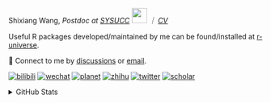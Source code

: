 
<p>Shixiang Wang, <em>Postdoc at <a href="https://sysucc.org.cn/">SYSUCC</a> <img src="https://media.giphy.com/media/WUlplcMpOCEmTGBtBW/giphy.gif" width="30">  ｜ <a href="https://shixiangwang.github.io/cv-shixiang/">CV</a>
</em></p>

Useful R packages developed/maintained by me can be found/installed at [r-universe](https://shixiangwang.r-universe.dev/).

💬 Connect to me by
[discussions](https://github.com/ShixiangWang/self-study/discussions) or [email](mailto:shixiang1994wang@gmail.com). 

[![bilibili](https://img.shields.io/badge/王诗翔-B站-yellow)](https://space.bilibili.com/11553374) [![wechat](https://img.shields.io/badge/王诗翔-微信公众号-important)](https://shixiangwang.github.io/home/logo/qrcode.jpg) [![planet](https://img.shields.io/badge/王诗翔-知识星球-blueviolet)](https://t.zsxq.com/rBqbIei)  [![zhihu](https://img.shields.io/badge/王诗翔-知乎-blue)](https://www.zhihu.com/people/shixiangwang) [![twitter](https://img.shields.io/badge/WangShxiang-twitter-ff69b4)](https://twitter.com/WangShxiang) [![scholar](https://img.shields.io/badge/ShixiangWang-Scholar-00ffff)](https://scholar.google.com/citations?user=FvNp0NkAAAAJ) 

<details>
 
<summary>GitHub Stats</summary>


<!--START_SECTION:waka-->
**🐱 My GitHub Data** 

> 📦 4.3 MB Used in GitHub's Storage 
 > 
> 🏆 1,020 Contributions in the Year 2023
 > 
> 🚫 Not Opted to Hire
 > 
> 📜 87 Public Repositories 
 > 
> 🔑 26 Private Repositories 
 > 
**I'm an Early 🐤** 

```text
🌞 Morning                1854 commits        ████░░░░░░░░░░░░░░░░░░░░░   15.55 % 
🌆 Daytime                4893 commits        ██████████░░░░░░░░░░░░░░░   41.03 % 
🌃 Evening                4425 commits        █████████░░░░░░░░░░░░░░░░   37.11 % 
🌙 Night                  753 commits         ██░░░░░░░░░░░░░░░░░░░░░░░   06.31 % 
```
📅 **I'm Most Productive on Wednesday** 

```text
Monday                   1805 commits        ████░░░░░░░░░░░░░░░░░░░░░   15.14 % 
Tuesday                  2084 commits        ████░░░░░░░░░░░░░░░░░░░░░   17.48 % 
Wednesday                2176 commits        █████░░░░░░░░░░░░░░░░░░░░   18.25 % 
Thursday                 1792 commits        ████░░░░░░░░░░░░░░░░░░░░░   15.03 % 
Friday                   1998 commits        ████░░░░░░░░░░░░░░░░░░░░░   16.75 % 
Saturday                 893 commits         ██░░░░░░░░░░░░░░░░░░░░░░░   07.49 % 
Sunday                   1177 commits        ██░░░░░░░░░░░░░░░░░░░░░░░   09.87 % 
```


**I Mostly Code in R** 

```text
R                        76 repos            █████████████░░░░░░░░░░░░   51.01 % 
HTML                     20 repos            ███░░░░░░░░░░░░░░░░░░░░░░   13.42 % 
Shell                    9 repos             ██░░░░░░░░░░░░░░░░░░░░░░░   06.04 % 
Rust                     4 repos             █░░░░░░░░░░░░░░░░░░░░░░░░   02.68 % 
TypeScript               1 repo              ░░░░░░░░░░░░░░░░░░░░░░░░░   00.67 % 
```




 Last Updated on 25/09/2023 18:51:52 UTC
<!--END_SECTION:waka-->

> These Readme stats are generated using github action [awesome-readme-stats](https://github.com/anmol098/waka-readme-stats)

-----

**NOTE: Top languages does not indicate my skill level or anything like that. It is just a metric of which languages have been hosted by me on GitHub based on the usage across repositories.**

</details>
